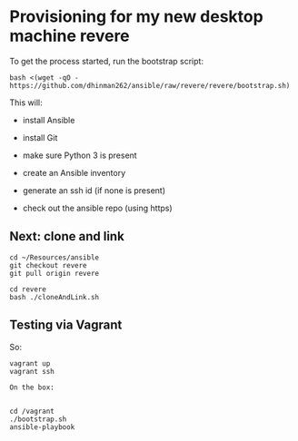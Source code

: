 # Provisioning for my new desktop machine revere

To get the process started, run the bootstrap script:

```
bash <(wget -qO - https://github.com/dhinman262/ansible/raw/revere/revere/bootstrap.sh)
```

This will:

- install Ansible

- install Git

- make sure Python 3 is present

- create an Ansible inventory

- generate an ssh id (if none is present)

- check out the ansible repo (using https)

## Next: clone and link

```
cd ~/Resources/ansible
git checkout revere
git pull origin revere

cd revere
bash ./cloneAndLink.sh
```

## Testing via Vagrant

So:

```
vagrant up
vagrant ssh

On the box:


cd /vagrant
./bootstrap.sh
ansible-playbook 
```
